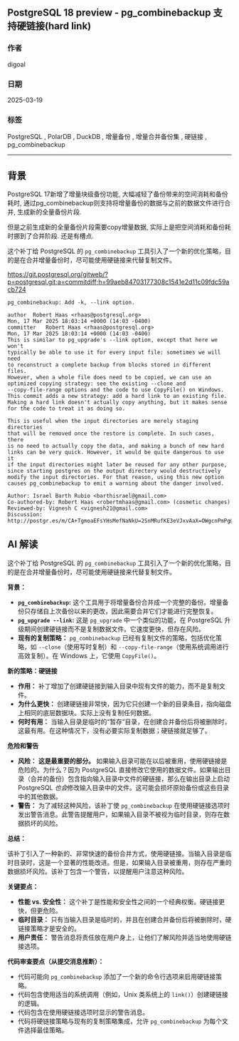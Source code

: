 ## PostgreSQL 18 preview - pg_combinebackup 支持硬链接(hard link)  
                                                                                                          
### 作者                                                                              
digoal                                                                              
                                                                                     
### 日期                                                                                   
2025-03-19                                                                             
                                                                                  
### 标签                                                                                
PostgreSQL , PolarDB , DuckDB , 增量备份 , 增量合并备份集 , 硬链接 , pg_combinebackup              
                                                                                                         
----                                                                                  
                                                                                                
## 背景          
PostgreSQL 17新增了增量块级备份功能, 大幅减轻了备份带来的空间消耗和备份耗时, 通过pg_combinebackup则支持将增量备份的数据与之前的数据文件进行合并, 生成新的全量备份片段.   
  
但是之前生成新的全量备份片段需要copy增量数据, 实际上是把空间消耗和备份耗时挪到了合并阶段. 还是有槽点.   
  
这个补丁给 PostgreSQL 的 `pg_combinebackup` 工具引入了一个新的优化策略，目的是在合并增量备份时，尽可能使用硬链接来代替复制文件。  
  
https://git.postgresql.org/gitweb/?p=postgresql.git;a=commitdiff;h=99aeb84703177308c1541e2d11c09fdc59acb724  
```  
pg_combinebackup: Add -k, --link option.  
  
author	Robert Haas <rhaas@postgresql.org>	  
Mon, 17 Mar 2025 18:03:14 +0000 (14:03 -0400)  
committer	Robert Haas <rhaas@postgresql.org>	  
Mon, 17 Mar 2025 18:03:14 +0000 (14:03 -0400)  
This is similar to pg_upgrade's --link option, except that here we won't  
typically be able to use it for every input file: sometimes we will need  
to reconstruct a complete backup from blocks stored in different files.  
However, when a whole file does need to be copied, we can use an  
optimized copying strategy: see the existing --clone and  
--copy-file-range options and the code to use CopyFile() on Windows.  
This commit adds a new strategy: add a hard link to an existing file.  
Making a hard link doesn't actually copy anything, but it makes sense  
for the code to treat it as doing so.  
  
This is useful when the input directories are merely staging directories  
that will be removed once the restore is complete. In such cases, there  
is no need to actually copy the data, and making a bunch of new hard  
links can be very quick. However, it would be quite dangerous to use it  
if the input directories might later be reused for any other purpose,  
since starting postgres on the output directory would destructively  
modify the input directories. For that reason, using this new option  
causes pg_combinebackup to emit a warning about the danger involved.  
  
Author: Israel Barth Rubio <barthisrael@gmail.com>  
Co-authored-by: Robert Haas <robertmhaas@gmail.com> (cosmetic changes)  
Reviewed-by: Vignesh C <vignesh21@gmail.com>  
Discussion: http://postgr.es/m/CA+TgmoaEFsYHsMefNaNkU=2SnMRufKE3eVJxvAaX=OWgcnPmPg@mail.gmail.com  
```  
  
## AI 解读  
这个补丁给 PostgreSQL 的 `pg_combinebackup` 工具引入了一个新的优化策略，目的是在合并增量备份时，尽可能使用硬链接来代替复制文件。  
  
**背景：**  
  
*   **`pg_combinebackup`:**  这个工具用于将增量备份合并成一个完整的备份。增量备份只存储自上次备份以来的更改，因此需要合并它们才能进行完整恢复。  
*   **`pg_upgrade --link`:**  这是 `pg_upgrade` 中一个类似的功能，在 PostgreSQL 升级期间创建硬链接而不是复制数据文件。它速度更快，但存在风险。  
*   **现有的复制策略：** `pg_combinebackup` 已经有复制文件的策略，包括优化策略，如 `--clone`（使用写时复制）和 `--copy-file-range`（使用系统调用进行高效复制）。在 Windows 上，它使用 `CopyFile()`。  
  
**新的策略：硬链接**  
  
*   **作用：**  补丁增加了创建硬链接到输入目录中现有文件的能力，而不是复制文件。  
*   **为什么更快：**  创建硬链接非常快，因为它只创建一个新的目录条目，指向磁盘上相同的底层数据块。实际上没有复制任何数据。  
*   **何时有用：**  当输入目录是临时的“暂存”目录，在创建合并备份后将被删除时，这最有用。在这种情况下，没有必要实际复制数据；硬链接就足够了。  
  
**危险和警告**  
  
*   **风险：**  **这是最重要的部分。** 如果输入目录可能在以后被重用，使用硬链接是危险的。为什么？因为 PostgreSQL 直接修改它使用的数据文件。如果输出目录（合并的备份）包含指向输入目录中文件的硬链接，那么在输出目录上启动 PostgreSQL *也会*修改输入目录中的文件。这可能会损坏原始备份或这些目录中的其他数据。  
*   **警告：**  为了减轻这种风险，该补丁使 `pg_combinebackup` 在使用硬链接选项时发出警告消息。此警告提醒用户，如果输入目录不被视为临时目录，则存在数据损坏的风险。  
  
**总结：**  
  
该补丁引入了一种新的、非常快速的备份合并方式，使用硬链接。当输入目录是临时目录时，这是一个显著的性能改进。但是，如果输入目录被重用，则存在严重的数据损坏风险。该补丁包含一个警告，以提醒用户注意这种风险。  
  
**关键要点：**  
  
*   **性能 vs. 安全性：** 这个补丁是性能和安全性之间的一个经典权衡。硬链接更快，但更危险。  
*   **临时目录：** 只有当输入目录是临时的，并且在创建合并备份后将被删除时，硬链接策略才是安全的。  
*   **用户责任：** 警告消息将责任放在用户身上，让他们了解风险并适当地使用硬链接选项。  
  
**代码审查要点（从提交消息推断）：**  
  
*   代码可能向 `pg_combinebackup` 添加了一个新的命令行选项来启用硬链接策略。  
*   代码包含使用适当的系统调用（例如，Unix 类系统上的 `link()`）创建硬链接的逻辑。  
*   代码包含在使用硬链接选项时显示的警告消息。  
*   代码将硬链接策略与现有的复制策略集成，允许 `pg_combinebackup` 为每个文件选择最佳策略。  
  
     
